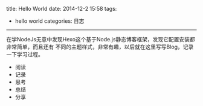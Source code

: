 title: Hello World
date: 2014-12-2 15:58
tags:
- hello world
categories: 日志
---
在学NodeJs无意中发现Hexo这个基于Node.js静态博客框架，发现它配置安装都非常简单，而且还有
不同的主题样式，非常有趣，以后就在这里写写Blog，记录一下学习过程。

* 阅读
* 记录 
* 思考  
* 总结
* 分享
